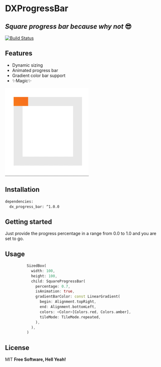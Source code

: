 # DXProgressBar
## _Square progress bar because why not_ 😎

[![Build Status](https://travis-ci.org/joemccann/dillinger.svg?branch=master)](https://travis-ci.org/joemccann/dillinger)

## Features

- Dynamic sizing
- Animated progress bar
- Gradient color bar support
- ✨Magic✨

![alt text](img/DXProgressBar.gif)

## Installation
```sh
dependencies:
  dx_progress_bar: ^1.0.0
```
## Getting started
Just provide the progress percentage in a range from 0.0 to 1.0 and you are set to go.

## Usage
```dart
          SizedBox(
            width: 100,
            height: 100,
            child: SquareProgressBar(
              percentage: 0.7,
              isAnimation: true,
              gradientBarColor: const LinearGradient(
                begin: Alignment.topRight,
                end: Alignment.bottomLeft,
                colors: <Color>[Colors.red, Colors.amber],
                tileMode: TileMode.repeated,
              ),
            ),
          )
```

## License

MIT
**Free Software, Hell Yeah!**